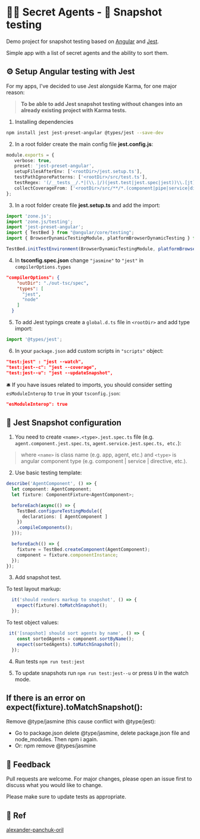 # 🤵🤵‍ Secret Agents - 📸 Snapshot testing

Demo project for snapshot testing based on [Angular](https://angular.io/) and [Jest](https://jestjs.io/). 

Simple app with a list of secret agents and the ability to sort them.

## ⚙️ Setup Angular testing with Jest

For my apps, I've decided to use Jest alongside Karma, for one major reason: 

>**To be able to add Jest snapshot testing without changes into an already existing project with Karma tests.**

1. Installing dependencies
```bash
npm install jest jest-preset-angular @types/jest --save-dev
``` 
2. In a root folder create the main config file
 **jest.config.js**:
 ```typescript
module.exports = {
    verbose: true,
    preset: 'jest-preset-angular',
    setupFilesAfterEnv: ['<rootDir>/jest.setup.ts'],
    testPathIgnorePatterns: ['<rootDir>/src/test.ts'],
    testRegex: '(/__tests__/.*|(\\.|/)(jest.test|jest.spec|jest))\\.[jt]sx?$',
    collectCoverageFrom: ['<rootDir>/src/**/*.(component|pipe|service|directive|resolver|guard|interceptor).ts']
};
 ```
3. In a root folder create file **jest.setup.ts** and add the import:
```typescript
import 'zone.js';
import 'zone.js/testing';
import 'jest-preset-angular';
import { TestBed } from "@angular/core/testing";
import { BrowserDynamicTestingModule, platformBrowserDynamicTesting } from "@angular/platform-browser-dynamic/testing";

TestBed.initTestEnvironment(BrowserDynamicTestingModule, platformBrowserDynamicTesting());
```
4. In **tsconfig.spec.json** change `"jasmine"` to `"jest"` in `compilerOptions.types`
```json 
"compilerOptions": {
    "outDir": "./out-tsc/spec",
    "types": [
      "jest",
      "node"
    ]
  }
```
5. To add Jest typings create a `global.d.ts` file in `<rootDir>` and add type import:
```typescript
import '@types/jest';
```
6. In your `package.json` add custom scripts in `"scripts"` object:
```json
"test:jest" : "jest --watch",
"test:jest--c": "jest --coverage",
"test:jest--u": "jest --updateSnapshot",
```

🛎️ If you have issues related to imports, you should consider setting `esModuleInterop` to `true` in your `tsconfig.json`:
```json
"esModuleInterop": true
```

## 📸 Jest Snapshot configuration


1. You need to create `<name>.<type>.jest.spec.ts` file (e.g. `agent.component.jest.spec.ts`, `agent.service.jest.spec.ts, etc.`):
>where `<name>` is class name (e.g. app, agent, etc.) and `<type>` is angular component type (e.g. component | service | directive, etc.). 

2. Use basic testing template:
```typescript
describe('AgentComponent', () => {
  let component: AgentComponent;
  let fixture: ComponentFixture<AgentComponent>;

  beforeEach(async(() => {
    TestBed.configureTestingModule({
      declarations: [ AgentComponent ]
    })
    .compileComponents();
  }));

  beforeEach(() => {
    fixture = TestBed.createComponent(AgentComponent);
    component = fixture.componentInstance;
  });
});
```
3. Add snapshot test.

To test layout markup: 
```typescript
  it('should renders markup to snapshot', () => {
    expect(fixture).toMatchSnapshot();
  });
```
To test object values:
```typescript
 it('[snapshot] should sort agents by name', () => {
    const sortedAgents = component.sortByName();
    expect(sortedAgents).toMatchSnapshot();
  });
```
4. Run tests
`npm run test:jest`

5. To update snapshots run `npm run test:jest--u` or press <kbd>U</kbd> in the watch mode.

## If there is an error on expect(fixture).toMatchSnapshot():


Remove @type/jasmine (this cause conflict with @type/jest):
- Go to package.json delete @type/jasmine, delete package.json file and node_modules. Then npm i again.
- Or: npm remove @types/jasmine

## 📢 Feedback 
Pull requests are welcome. For major changes, please open an issue first to discuss what you would like to change.

Please make sure to update tests as appropriate.

## 📄 Ref
[alexander-panchuk-oril](https://github1s.com/alexander-panchuk-oril/angular-snapshot-demo/blob/HEAD/README.md#L1-L125)